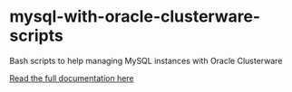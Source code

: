 # mysql-with-oracle-clusterware-scripts
Bash scripts to help managing MySQL instances with Oracle Clusterware

[Read the full documentation here](https://ilmarkerm.eu/blog/mysql-high-availability-with-oracle-clusterware/)
